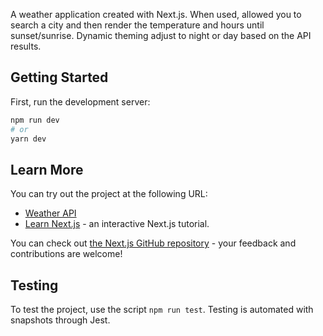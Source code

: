 A weather application created with Next.js. When used, allowed you to search a city and then render the temperature and hours until sunset/sunrise. Dynamic theming adjust to night or day based on the API results.

## Getting Started

First, run the development server:

```bash
npm run dev
# or
yarn dev
```

## Learn More

You can try out the project at the following URL:

- [Weather API](https://weather-api-dynamic.netlify.app/)
- [Learn Next.js](https://nextjs.org/learn) - an interactive Next.js tutorial.

You can check out [the Next.js GitHub repository](https://github.com/vercel/next.js/) - your feedback and contributions are welcome!

## Testing

To test the project, use the script `npm run test`. Testing is automated with snapshots through Jest.
